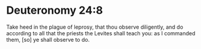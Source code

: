 # Deuteronomy 24:8

Take heed in the plague of leprosy, that thou observe diligently, and do according to all that the priests the Levites shall teach you: as I commanded them, [so] ye shall observe to do.